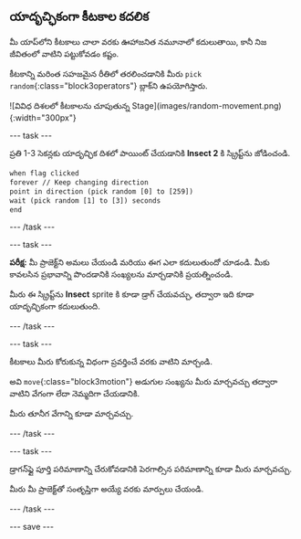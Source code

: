 ## యాదృచ్ఛికంగా కీటకాల కదలిక

<div style="display: flex; flex-wrap: wrap">
<div style="flex-basis: 200px; flex-grow: 1; margin-right: 15px;">
మీ యాప్‌లోని కీటకాలు చాలా వరకు ఊహాజనిత నమూనాలో కదులుతాయి, కానీ నిజ జీవితంలో వాటిని పట్టుకోవడం కష్టం. 

కీటకాన్ని మరింత సహజమైన రీతిలో తరలించడానికి మీరు `pick random`{:class="block3operators"} బ్లాక్‌ని ఉపయోగిస్తారు.
</div>
<div>
![వివిధ దిశలలో కీటకాలను చూపుతున్న Stage](images/random-movement.png){:width="300px"}
</div>
</div>

--- task ---

ప్రతి 1-3 సెకన్లకు యాదృచ్ఛిక దిశలో పాయింట్ చేయడానికి **Insect 2** కి స్క్రిప్ట్‌ను జోడించండి.

```blocks3
when flag clicked
forever // Keep changing direction
point in direction (pick random [0] to [259])
wait (pick random [1] to [3]) seconds
end
```

--- /task ---

--- task ---

**పరీక్ష:** మీ ప్రాజెక్ట్‌ని అమలు చేయండి మరియు ఈగ ఎలా కదులుతుందో చూడండి. మీకు కావలసిన ప్రభావాన్ని పొందడానికి సంఖ్యలను మార్చడానికి ప్రయత్నించండి.

మీరు ఈ స్క్రిప్ట్‌ను **Insect** sprite కి కూడా డ్రాగ్ చేయవచ్చు, తద్వారా ఇది కూడా యాదృచ్ఛికంగా కదులుతుంది.

--- /task ---

--- task ---

కీటకాలు మీరు కోరుకున్న విధంగా ప్రవర్తించే వరకు వాటిని మార్చండి.

అవి `move`{:class="block3motion"} అడుగుల సంఖ్యను మీరు మార్చవచ్చు తద్వారా వాటిని వేగంగా లేదా నెమ్మదిగా చేయడానికి.

మీరు తూనీగ వేగాన్ని కూడా మార్చవచ్చు.

--- /task ---

--- task ---

డ్రాగన్‌ఫ్లై పూర్తి పరిమాణాన్ని చేరుకోవడానికి పెరగాల్సిన పరిమాణాన్ని కూడా మీరు మార్చవచ్చు.

మీరు మీ ప్రాజెక్ట్‌తో సంతృప్తిగా అయ్యే వరకు మార్పులు చేయండి.

--- /task ---

--- save ---
